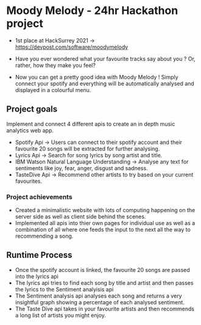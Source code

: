 # Moody Melody - 24hr Hackathon project #

* 1st place at HackSurrey 2021 -> https://devpost.com/software/moodymelody

* Have you ever wondered what your favourite tracks say about you ? Or, rather, how they make you feel?
* Now you can get a pretty good idea with Moody Melody ! Simply connect your spotify and everything will be automatically analysed and displayed in a colourful menu.

## Project goals ##

Implement and connect 4 different apis to create an in depth music analytics web app.
* Spotify Api -> Users can connect to their spotify account and their favourite 20 songs will be extracted for further analysing.
* Lyrics Api -> Search for song lyrics by song artist and title.
* IBM Watson Natural Language Understanding -> Analyse any text for sentiments like joy, fear, anger, disgust and sadness.
* TasteDive Api -> Recommend other artists to try based on your current favourites. 

### Project achievements ###

* Created a minimalistic website with lots of computing happening on the server side as well as client side behind the scenes.
* Implemented all apis into thier own pages for individual use as well as a combination of all where one feeds the input to the next all the way to recommending a song.

## Runtime Process ##
* Once the spotify account is linked, the favourite 20 songs are passed into the lyrics api
* The lyrics api tries to find each song by title and artist and then passes the lyrics to the Sentiment analyisis api
* The Sentiment analysis api analyses each song and returns a very insightful graph showing a percentage of each analysed sentiment.
* The Taste Dive api takes in your favourite artists and then recommends a long list of artists you might enjoy.

